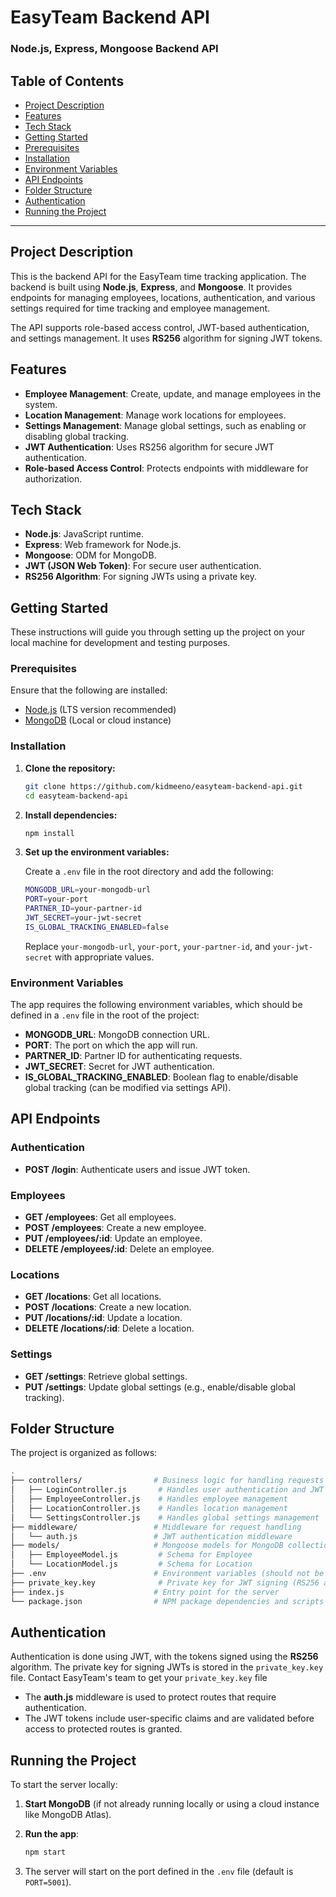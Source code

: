 
# EasyTeam Backend API

### Node.js, Express, Mongoose Backend API

## Table of Contents

- [Project Description](#project-description)
- [Features](#features)
- [Tech Stack](#tech-stack)
- [Getting Started](#getting-started)
- [Prerequisites](#prerequisites)
- [Installation](#installation)
- [Environment Variables](#environment-variables)
- [API Endpoints](#api-endpoints)
- [Folder Structure](#folder-structure)
- [Authentication](#authentication)
- [Running the Project](#running-the-project)

---

## Project Description

This is the backend API for the EasyTeam time tracking application. The backend is built using **Node.js**, **Express**, and **Mongoose**. It provides endpoints for managing employees, locations, authentication, and various settings required for time tracking and employee management.

The API supports role-based access control, JWT-based authentication, and settings management. It uses **RS256** algorithm for signing JWT tokens.

## Features

- **Employee Management**: Create, update, and manage employees in the system.
- **Location Management**: Manage work locations for employees.
- **Settings Management**: Manage global settings, such as enabling or disabling global tracking.
- **JWT Authentication**: Uses RS256 algorithm for secure JWT authentication.
- **Role-based Access Control**: Protects endpoints with middleware for authorization.

## Tech Stack

- **Node.js**: JavaScript runtime.
- **Express**: Web framework for Node.js.
- **Mongoose**: ODM for MongoDB.
- **JWT (JSON Web Token)**: For secure user authentication.
- **RS256 Algorithm**: For signing JWTs using a private key.

## Getting Started

These instructions will guide you through setting up the project on your local machine for development and testing purposes.

### Prerequisites

Ensure that the following are installed:

- [Node.js](https://nodejs.org/) (LTS version recommended)
- [MongoDB](https://www.mongodb.com/) (Local or cloud instance)

### Installation

1. **Clone the repository:**

   ```bash
   git clone https://github.com/kidmeeno/easyteam-backend-api.git
   cd easyteam-backend-api
   ```

2. **Install dependencies:**

   ```bash
   npm install
   ```

3. **Set up the environment variables:**

   Create a `.env` file in the root directory and add the following:

   ```bash
   MONGODB_URL=your-mongodb-url
   PORT=your-port
   PARTNER_ID=your-partner-id
   JWT_SECRET=your-jwt-secret
   IS_GLOBAL_TRACKING_ENABLED=false
   ```

   Replace `your-mongodb-url`, `your-port`, `your-partner-id`, and `your-jwt-secret` with appropriate values.

### Environment Variables

The app requires the following environment variables, which should be defined in a `.env` file in the root of the project:

- **MONGODB_URL**: MongoDB connection URL.
- **PORT**: The port on which the app will run.
- **PARTNER_ID**: Partner ID for authenticating requests.
- **JWT_SECRET**: Secret for JWT authentication.
- **IS_GLOBAL_TRACKING_ENABLED**: Boolean flag to enable/disable global tracking (can be modified via settings API).

## API Endpoints

### Authentication
- **POST /login**: Authenticate users and issue JWT token.

### Employees
- **GET /employees**: Get all employees.
- **POST /employees**: Create a new employee.
- **PUT /employees/:id**: Update an employee.
- **DELETE /employees/:id**: Delete an employee.

### Locations
- **GET /locations**: Get all locations.
- **POST /locations**: Create a new location.
- **PUT /locations/:id**: Update a location.
- **DELETE /locations/:id**: Delete a location.

### Settings
- **GET /settings**: Retrieve global settings.
- **PUT /settings**: Update global settings (e.g., enable/disable global tracking).

## Folder Structure

The project is organized as follows:

```bash
.
├── controllers/                # Business logic for handling requests
│   ├── LoginController.js       # Handles user authentication and JWT issuance
│   ├── EmployeeController.js    # Handles employee management
│   ├── LocationController.js    # Handles location management
│   └── SettingsController.js    # Handles global settings management
├── middleware/                 # Middleware for request handling
│   └── auth.js                 # JWT authentication middleware
├── models/                     # Mongoose models for MongoDB collections
│   ├── EmployeeModel.js         # Schema for Employee
│   └── LocationModel.js         # Schema for Location
├── .env                        # Environment variables (should not be included in version control)
├── private_key.key              # Private key for JWT signing (RS256 algorithm)
├── index.js                    # Entry point for the server
└── package.json                # NPM package dependencies and scripts
```

## Authentication

Authentication is done using JWT, with the tokens signed using the **RS256** algorithm. The private key for signing JWTs is stored in the `private_key.key` file. Contact EasyTeam's team to get your ```private_key.key``` file

- The **auth.js** middleware is used to protect routes that require authentication.
- The JWT tokens include user-specific claims and are validated before access to protected routes is granted.

## Running the Project

To start the server locally:

1. **Start MongoDB** (if not already running locally or using a cloud instance like MongoDB Atlas).
2. **Run the app**:

   ```bash
   npm start
   ```

3. The server will start on the port defined in the `.env` file (default is `PORT=5001`).
